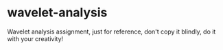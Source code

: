 # wavelet-analysis
Wavelet analysis assignment, just for reference, don't copy it blindly, do it with your creativity! 
